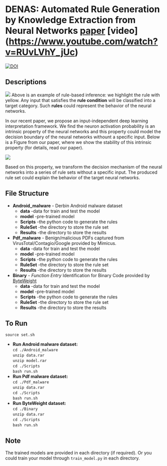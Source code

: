 # DENAS: Automated Rule Generation by Knowledge Extraction from Neural Networks [paper](https://github.com/pandao/editor.md "Heading link") [video] (https://www.youtube.com/watch?v=RUvLVhY_jUc)

[![DOI](https://zenodo.org/badge/DOI/10.5281/zenodo.3898178.svg)](https://doi.org/10.5281/zenodo.3898178)

## Descriptions
![](https://github.com/DENAS-GLOBAL/DENAS/blob/master/Picture/explain.png)
Above is an example of rule-based inference: we highlight the rule with yellow. Any input that satisfies the **rule condition** will be classified into a target category. Such **rules** could represent the behavior of the neural networks.  

In our recent paper, we propose an input-independent deep learning interpretation framework. We find the neuron activation probability is an intrinsic property of the neural networks and this property could model the decision boundary of the neural networks withount a specific input. Below is a Figure from our paper, where we show the stability of this intrinsic property (for details, read our paper).

![](https://github.com/DENAS-GLOBAL/DENAS/blob/master/Picture/Snipaste_2019-11-03_21-39-52.png)

Based on this property, we transform the decision mechanism of the neural networks into a series of rule sets without a specific input.
The produced rule set could explain the behavior of the target neural networks.




## File Structure
* **Android_malware** - Derbin Android malware dataset
    * **data** -data for train and test the model
    * **model** -pre-trained model
    * **Scripts** -the python code to generate the rules
    * **RuleSet** -the directory to  store the rule set
    * **Results** -the directory to store the results
* **Pdf_malware** - Benign/malicious PDFs captured from VirusTotal/Contagio/Google provided by Mimicus.
    * **data** -data for train and test the model
    * **model** -pre-trained model
    * **Scripts** -the python code to generate the rules
    * **RuleSet** -the directory to  store the rule set
    * **Results** -the directory to store the results
* **Binary** - *Function Entry* Identification for Binary Code provided by [ByteWeight ](http://security.ece.cmu.edu/byteweight/) 
    * **data** -data for train and test the model
    * **model** -pre-trained model
    * **Scripts** -the python code to generate the rules
    * **RuleSet** -the directory to  store the rule set
    * **Results** -the directory to store the results

## To Run
`source set.sh`
* **Run Android malware dataset:** \
`cd ./Android_malware`\
`unzip data.rar`\
`unzip model.rar`\
`cd ./Scripts`\
`bash run.sh`
* **Run Pdf malware dataset:** \
`cd ./Pdf_malware`\
`unzip data.rar`\
`cd ./Scripts`\
`bash run.sh`
* **Run ByteWeight dataset:** \
`cd ./Binary`\
`unzip data.rar`\
`cd ./Scripts`\
`bash run.sh`



## Note
The trained models are provided in each directory (if required). Or you could train your model through `train_model.py` in each directory.



